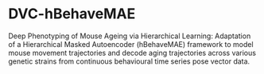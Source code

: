 # DVC-hBehaveMAE
Deep Phenotyping of Mouse Ageing via Hierarchical Learning: Adaptation of a Hierarchical Masked Autoencoder (hBehaveMAE) framework to model mouse movement trajectories and decode aging trajectories across various genetic strains from continuous behavioural time series pose vector data.
